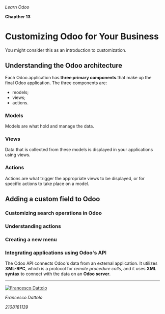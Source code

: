 *Learn Odoo*

**Chapther 13**

# Customizing Odoo for Your Business

You might consider this as an introduction to customization.

## Understanding the Odoo architecture

Each Odoo application has **three primary components** that make up the final
Odoo application. 
The three components are:
- models;
- views;
- actions.

### Models

Models are what hold and manage the data.

### Views

Data that is collected from these models is displayed in your applications using views.


### Actions

Actions are what trigger the appropriate views to be displayed, or for specific actions to take place on a model.

## Adding a custom field to Odoo

### Customizing search operations in Odoo

### Understanding actions

### Creating a new menu

### Integrating applications using Odoo's API

The Odoo API connects Odoo's data from an external application. It utilizes **XML-RPC**, which is a protocol for *remote procedure calls*, and it uses **XML syntax** to connect with the data on an **Odoo server**.





---

[![Francesco Dattolo](https://i0.wp.com/www.francescodattolo.it/wp-content/uploads/2019/09/cropped-francescodattolo-free_hand-logo-1.png)](https://francescodattolo.it)

*Francesco Dattolo*

*2108181139*